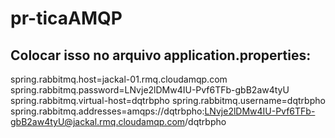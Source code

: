 # pr-ticaAMQP

## Colocar isso no arquivo application.properties:

spring.rabbitmq.host=jackal-01.rmq.cloudamqp.com
spring.rabbitmq.password=LNvje2lDMw4IU-Pvf6TFb-gbB2aw4tyU
spring.rabbitmq.virtual-host=dqtrbpho
spring.rabbitmq.username=dqtrbpho
spring.rabbitmq.addresses=amqps://dqtrbpho:LNvje2lDMw4IU-Pvf6TFb-gbB2aw4tyU@jackal.rmq.cloudamqp.com/dqtrbpho

